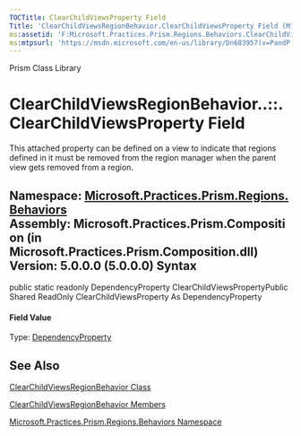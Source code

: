 ```yaml
---
TOCTitle: ClearChildViewsProperty Field
Title: 'ClearChildViewsRegionBehavior.ClearChildViewsProperty Field (Microsoft.Practices.Prism.Regions.Behaviors)'
ms:assetid: 'F:Microsoft.Practices.Prism.Regions.Behaviors.ClearChildViewsRegionBehavior.ClearChildViewsProperty'
ms:mtpsurl: 'https://msdn.microsoft.com/en-us/library/Dn683957(v=PandP.50)'
---
```


Prism Class Library

ClearChildViewsRegionBehavior..::.ClearChildViewsProperty Field
===============================================================

This attached property can be defined on a view to indicate that regions defined in it must be removed from the region manager when the parent view gets removed from a region.

**Namespace:** [Microsoft.Practices.Prism.Regions.Behaviors](https://msdn.microsoft.com/n:microsoft.practices.prism.regions.behaviors)
**Assembly:** Microsoft.Practices.Prism.Composition (in Microsoft.Practices.Prism.Composition.dll) Version: 5.0.0.0 (5.0.0.0)
Syntax
------

<span id="syntaxToggle"></span>public static readonly DependencyProperty ClearChildViewsPropertyPublic Shared ReadOnly ClearChildViewsProperty As DependencyProperty
#### Field Value

Type: [DependencyProperty](http://msdn2.microsoft.com/en-us/library/ms589318)

See Also
--------

<span id="seeAlsoToggle"></span>
[ClearChildViewsRegionBehavior Class](https://msdn.microsoft.com/t:microsoft.practices.prism.regions.behaviors.clearchildviewsregionbehavior)

[ClearChildViewsRegionBehavior Members](https://msdn.microsoft.com/allmembers.t:microsoft.practices.prism.regions.behaviors.clearchildviewsregionbehavior)

[Microsoft.Practices.Prism.Regions.Behaviors Namespace](https://msdn.microsoft.com/n:microsoft.practices.prism.regions.behaviors)
